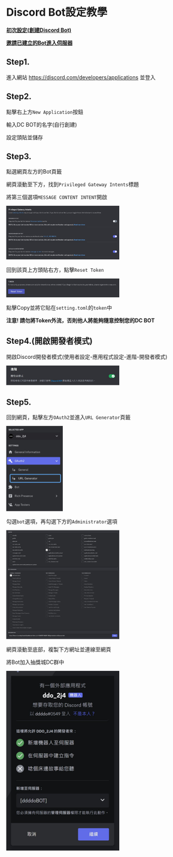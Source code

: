 # Discord Bot設定教學

[**初次設定(創建Discord Bot)**](Tutorial_Discord_Bot.md#step1)

[**邀請已建立的Bot進入伺服器**](Tutorial_Discord_Bot.md#step5)

## Step1.

進入網站 <https://discord.com/developers/applications> 並登入

## Step2.

點擊右上方`New Application`按鈕

輸入DC BOT的名字(自行創建)

設定頭貼並儲存

## Step3.

點選網頁左方的Bot頁籤

網頁滾動至下方，找到`Privileged Gateway Intents`標題

將第三個選項`MESSAGE CONTENT INTENT`開啟

<img src="https://github.com/ddddo86/mcfallout_ddddoBOT_client/blob/main/docs/pic/discord_bot_step3.jpg"  width="60%" height="30%">

回到該頁上方頭貼右方，點擊`Reset Token`

<img src="https://github.com/ddddo86/mcfallout_ddddoBOT_client/blob/main/docs/pic/discord_bot_reset_token.jpg"  width="60%" height="30%">

點擊Copy並將它貼在`setting.toml`的`token`中

**注意! 請勿將Token外流，否則他人將能夠隨意控制您的DC BOT**

## Step4.(開啟開發者模式)

開啟Discord開發者模式(使用者設定-應用程式設定-進階-開發者模式)

<img src="https://github.com/ddddo86/mcfallout_ddddoBOT_client/blob/main/docs/pic/discord_bot_api.jpg"  width="60%" height="30%">

## Step5.

回到網頁，點擊左方`OAuth2`並進入`URL Generator`頁籤

<img src="https://github.com/ddddo86/mcfallout_ddddoBOT_client/blob/main/docs/pic/discord_bot_url.jpg"  width="30%" height="15%">

勾選`bot`選項，再勾選下方的`Administrator`選項

<img src="https://github.com/ddddo86/mcfallout_ddddoBOT_client/blob/main/docs/pic/discord_bot_access.jpg"  width="60%" height="30%">

網頁滾動至底部，複製下方網址並連線至網頁

將Bot加入抽獎城DC群中

<img src="https://github.com/ddddo86/mcfallout_ddddoBOT_client/blob/main/docs/pic/discord_bot_add.jpg"  width="60%" height="30%">
